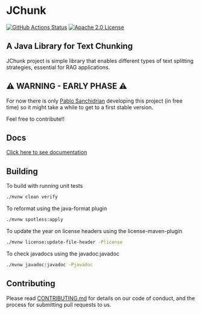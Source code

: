 # JChunk

[![GitHub Actions Status](https://img.shields.io/github/actions/workflow/status/jchunk-io/jchunk/build.yml?branch=main&logo=GitHub&style=for-the-badge)](https://github.com/arconia-io/arconia/actions/workflows/commit-stage.yml)
[![Apache 2.0 License](https://img.shields.io/github/license/arconia-io/arconia?style=for-the-badge&logo=apache&color=brightgreen)](https://www.apache.org/licenses/LICENSE-2.0)

## A Java Library for Text Chunking

JChunk project is simple library that enables different types of text splitting strategies, essential for RAG applications.

## ⚠️ WARNING - EARLY PHASE ⚠️

For now there is only [Pablo Sanchidrian](https://github.com/PabloSanchi) developing this project (in free time) so it might take a while to get to a first stable version.

Feel free to contribute!!


## Docs

[Click here to see documentation](docs/modules/ROOT/pages/index.adoc)

## Building

To build with running unit tests

```sh
./mvnw clean verify
```

To reformat using the java-format plugin

```sh
./mvnw spotless:apply
```

To update the year on license headers using the license-maven-plugin

```sh
./mvnw license:update-file-header -Plicense
```

To check javadocs using the javadoc:javadoc

```sh
./mvnw javadoc:javadoc -Pjavadoc
```

## Contributing

Please read [CONTRIBUTING.md](CONTRIBUTING.md) for details on our code of conduct, and the process for submitting pull requests to us.
